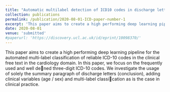 ```yaml
---
title: "Automatic multilabel detection of ICD10 codes in discharge letters from cardiology"
collection: publications
permalink: /publication/2020-08-01-ICD-paper-number-1
excerpt: 'This paper aims to create a high performing deep learning pipeline for the automated multi-label classification of reliable ICD-10 codes in the clinical free text in the cardiology domain.'
date: 2020-08-01
venue: 'submitted'
#paperurl: 'https://discovery.ucl.ac.uk/id/eprint/10098370/'
---
```

This paper aims to create a high performing deep learning pipeline for the automated multi-label classification of reliable ICD-10 codes in the clinical free text in the cardiology domain. In this paper, we focus on the frequently used and well dened three-digit ICD-10 codes. We investigate the usage of solely the summary paragraph of discharge letters (conclusion), adding clinical variables (age / sex) and multi-label classication as is the case in clinical practice.



